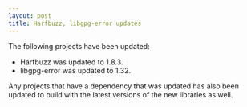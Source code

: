 ```yaml
---
layout: post
title: Harfbuzz, libgpg-error updates
---
```


The following projects have been updated:
* Harfbuzz was updated to 1.8.3.
* libgpg-error was updated to 1.32.

Any projects that have a dependency that was updated has also been updated to build with the latest versions of the new libraries as well.